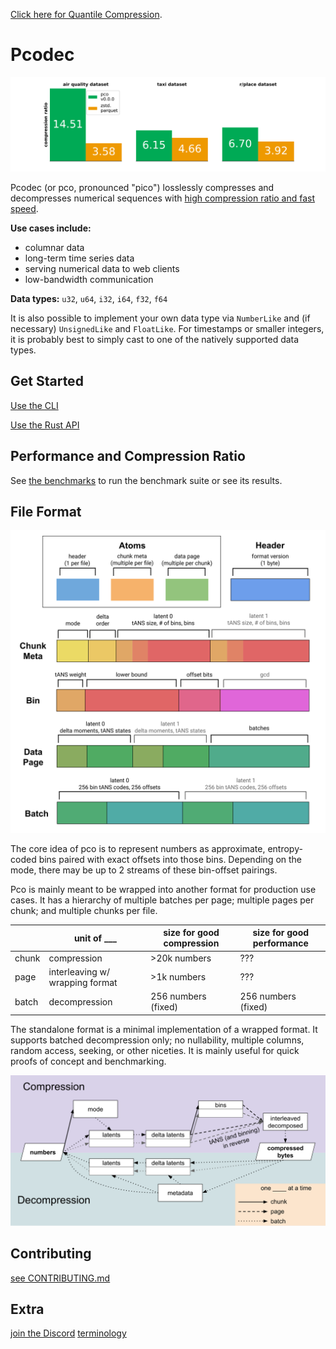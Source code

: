 [Click here for Quantile Compression](./quantile-compression/README.md).

# Pcodec

<div style="text-align:center">
  <img
    alt="bar charts showing better compression for pco than zstd.parquet"
    src="images/real_world_compression_ratio.svg"
    width="600px"
  >
</div>

Pcodec (or pco, pronounced "pico") losslessly compresses and decompresses
numerical sequences with
[high compression ratio and fast speed](./bench/README.md).

**Use cases include:**
* columnar data
* long-term time series data
* serving numerical data to web clients
* low-bandwidth communication

**Data types:**
`u32`, `u64`, `i32`, `i64`, `f32`, `f64`

It is also possible to implement your own data type via `NumberLike` and (if
necessary) `UnsignedLike` and `FloatLike`.
For timestamps or smaller integers, it is probably best to simply cast to one
of the natively supported data types.

## Get Started

[Use the CLI](./pco_cli/README.md)

[Use the Rust API](./pco/README.md)

## Performance and Compression Ratio

See [the benchmarks](./bench/README.md) to run the benchmark suite
or see its results.

## File Format

<img alt="pco wrapped format diagram" title="pco wrapped format" src="./images/wrapped_format.svg" />

The core idea of pco is to represent numbers as approximate, entropy-coded bins
paired with exact offsets into those bins.
Depending on the mode, there may be up to 2 streams of these bin-offset
pairings.

Pco is mainly meant to be wrapped into another format for production use cases.
It has a hierarchy of multiple batches per page; multiple pages per chunk; and
multiple chunks per file.

|       | unit of ___                     | size for good compression | size for good performance |
|-------|---------------------------------|---------------------------|---------------------------|
| chunk | compression                     | \>20k numbers             | ???                       |
| page  | interleaving w/ wrapping format | \>1k numbers              | ???                       |
| batch | decompression                   | 256 numbers (fixed)       | 256 numbers (fixed)       |

The standalone format is a minimal implementation of a wrapped format.
It supports batched decompression only; no nullability, multiple
columns, random access, seeking, or other niceties.
It is mainly useful for quick proofs of concept and benchmarking.

<img alt="pco compression and decompression steps" title="compression and decompression steps" src="./images/processing.svg" />

## Contributing

[see CONTRIBUTING.md](./docs/CONTRIBUTING.md)

## Extra

[join the Discord](https://discord.gg/f6eRXgMP8w)
[terminology](./docs/terminology.md)
